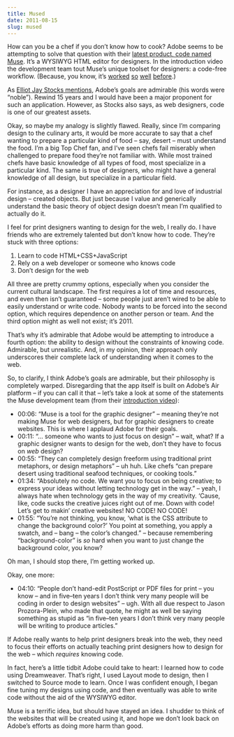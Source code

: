 ```yaml
---
title: Mused
date: 2011-08-15
slug: mused
---
```

<p>How can you be a chef if you don&#8217;t know how to cook? Adobe seems to be attempting to solve that question with their <a href="http://muse.adobe.com/">latest product, code named Muse</a>. It&#8217;s a WYSIWYG HTML editor for designers. In the introduction video the development team tout Muse&#8217;s unique toolset for designers: a code-free workflow. (Because, you know, it&#8217;s <a href="http://en.wikipedia.org/wiki/Adobe_PageMill">worked</a> <a href="http://en.wikipedia.org/wiki/Adobe_GoLive">so</a> <a href="http://en.wikipedia.org/wiki/Adobe_Dreamweaver">well</a> <a href="http://en.wikipedia.org/wiki/Adobe_Contribute">before</a>.)</p>

<p>As <a href="http://elliotjaystocks.com/blog/adobe-muse-a-step-in-the-wrong-direction/">Elliot Jay Stocks mentions</a>, Adobe&#8217;s goals are admirable (his words were &#8220;noble&#8221;). Rewind 15 years and I would have been a major proponent for such an application. However, as Stocks also says, as web designers, code is one of our greatest assets.</p>

<p>Okay, so maybe my analogy is slightly flawed. Really, since I&#8217;m comparing design to the culinary arts, it would be more accurate to say that a chef wanting to prepare a particular kind of food &#8211; say, desert &#8211; must understand the food. I&#8217;m a big Top Chef fan, and I&#8217;ve seen chefs fail miserably when challenged to prepare food they&#8217;re not familiar with. While most trained chefs have basic knowledge of all types of food, most specialize in a particular kind. The same is true of designers, who might have a general knowledge of all design, but specialize in a particular field.</p>

<p>For instance, as a designer I have an appreciation for and love of industrial design &#8211; created objects. But just because I value and generically understand the basic theory of object design doesn&#8217;t mean I&#8217;m qualified to actually do it.</p>

<p>I feel for print designers wanting to design for the web, I really do. I have friends who are extremely talented but don&#8217;t know how to code. They&#8217;re stuck with three options:</p>

<ol>
<li>Learn to code HTML+CSS+JavaScript</li>
<li>Rely on a web developer or someone who knows code</li>
<li>Don&#8217;t design for the web</li>
</ol>

<p>All three are pretty crummy options, especially when you consider the current cultural landscape. The first requires a lot of time and resources, and even then isn&#8217;t guaranteed &#8211; some people just aren&#8217;t wired to be able to easily understand or write code. Nobody wants to be forced into the second option, which requires dependence on another person or team. And the third option might as well not exist; it&#8217;s 2011.</p>

<p>That&#8217;s why it&#8217;s admirable that Adobe would be attempting to introduce a fourth option: the ability to design without the constraints of knowing code. Admirable, but unrealistic. And, in my opinion, their approach only underscores their complete lack of understanding when it comes to the web.</p>

<p>So, to clarify, I think Adobe&#8217;s goals are admirable, but their philosophy is completely warped. Disregarding that the app itself is built on Adobe&#8217;s Air platform &#8211; if you can call it that &#8211; let&#8217;s take a look at some of the statements the Muse development team (from their <a href="http://muse.adobe.com/video-meet-muse-and-the-people-behind-it.html">introduction video</a>):</p>

<ul>
<li>00:06: &#8220;Muse is a tool for the graphic designer&#8221; &#8211; meaning they&#8217;re not making Muse for web designers, but for graphic designers to create websites. This is where I applaud Adobe for their goals.</li>
<li>00:11: &#8220;… someone who wants to just focus on design&#8221; &#8211; wait, what? If a graphic designer wants to design for the web, don&#8217;t they have to focus on <em>web</em> design?</li>
<li>00:55: &#8220;They can completely design freeform using traditional print metaphors, or design metaphors&#8221; &#8211; uh huh. Like chefs &#8220;can prepare desert using traditional seafood techniques, or cooking tools.&#8221;</li>
<li>01:34: &#8220;Absolutely no code. We want you to focus on being creative; to express your ideas without letting technology get in the way.&#8221; &#8211; yeah, I always hate when technology gets in the way of my creativity. &#8216;Cause, like, code sucks the creative juices right out of me. Down with code! Let&#8217;s get to makin&#8217; creative websites! NO CODE! NO CODE!</li>
<li>01:55: &#8220;You&#8217;re not thinking, you know, &#8216;what is the CSS attribute to change the background color?&#8217; You point at something, you apply a swatch, and &#8211; bang &#8211; the color&#8217;s changed.&#8221; &#8211; because remembering &#8220;background-color&#8221; is <em>so</em> hard when you want to just change the background color, you know?</li>
</ul>

<p>Oh man, I should stop there, I&#8217;m getting worked up.</p>

<p>Okay, one more:</p>

<ul>
<li>04:10: &#8220;People don&#8217;t hand-edit PostScript or PDF files for print &#8211; you know &#8211; and in five–ten years I don&#8217;t think very many people will be coding in order to design websites&#8221; &#8211; ugh. With all due respect to Jason Prozora-Plein, who made that quote, he might as well be saying something as stupid as &#8220;in five–ten years I don&#8217;t think very many people will be writing to produce articles.&#8221;</li>
</ul>

<p>If Adobe really wants to help print designers break into the web, they need to focus their efforts on actually teaching print designers how to design for the web &#8211; which <em>requires</em> knowing code.</p>

<p>In fact, here&#8217;s a little tidbit Adobe could take to heart: I learned how to code using Dreamweaver. That&#8217;s right, I used Layout mode to design, then I switched to Source mode to learn. Once I was confident enough, I began fine tuning my designs using code, and then eventually was able to write code without the aid of the WYSIWYG editor.</p>

<p>Muse is a terrific idea, but should have stayed an idea. I shudder to think of the websites that will be created using it, and hope we don&#8217;t look back on Adobe&#8217;s efforts as doing more harm than good.</p>